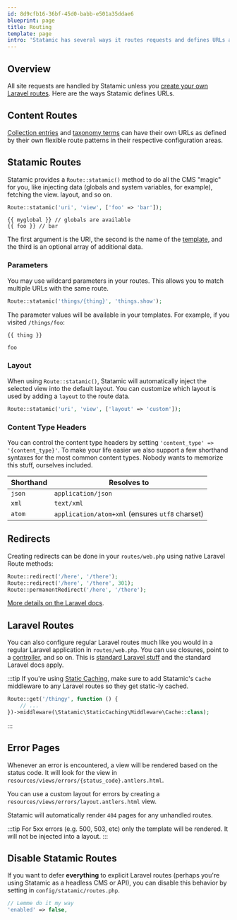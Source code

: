```yaml
---
id: 8d9cfb16-36bf-45d0-babb-e501a35ddae6
blueprint: page
title: Routing
template: page
intro: 'Statamic has several ways it routes requests and defines URLs and patterns, all of which are listed and described in this section.'
---
```

## Overview

All site requests are handled by Statamic unless you [create your own Laravel routes](#laravel-routes). Here are the ways Statamic defines URLs.

## Content Routes
[Collection entries](/collections#routing) and [taxonomy terms](/taxonomies#routing) can have their own URLs as defined by their own flexible route patterns in their respective configuration areas.

## Statamic Routes

Statamic provides a `Route::statamic()` method to do all the CMS "magic" for you, like injecting data (globals and system variables, for example), fetching the view. layout, and so on.

``` php
Route::statamic('uri', 'view', ['foo' => 'bar']);
```
```
{{ myglobal }} // globals are available
{{ foo }} // bar
```

The first argument is the URI, the second is the name of the [template](/views#templates), and the third is an optional array of additional data.

### Parameters

You may use wildcard parameters in your routes. This allows you to match multiple URLs with the same route.

``` php
Route::statamic('things/{thing}', 'things.show');
```

The parameter values will be available in your templates. For example, if you visited `/things/foo`:

```
{{ thing }}
```

```html
foo
```

### Layout

When using `Route::statamic()`, Statamic will automatically inject the selected view into the default layout. You can customize which layout is used by adding a `layout` to the route data.

``` php
Route::statamic('uri', 'view', ['layout' => 'custom']);
```

### Content Type Headers

You can control the content type headers by setting `'content_type' => '{content_type}'`. To make your life easier we also support a few shorthand syntaxes for the most common content types. Nobody wants to memorize this stuff, ourselves included.

| Shorthand | Resolves to |
|-----------|-------------|
| `json` | `application/json` |
| `xml` | `text/xml` |
| `atom` | `application/atom+xml` (ensures `utf8` charset) |

## Redirects

Creating redirects can be done in your `routes/web.php` using native Laravel Route methods:

``` php
Route::redirect('/here', '/there');
Route::redirect('/here', '/there', 301);
Route::permanentRedirect('/here', '/there');
```

[More details on the Laravel docs](https://laravel.com/docs/routing#redirect-routes).

## Laravel Routes

You can also configure regular Laravel routes much like you would in a regular Laravel application in `routes/web.php`. You can use closures, point to a [controller](/controllers), and so on. This is [standard Laravel stuff](https://laravel.com/docs/routing) and the standard Laravel docs apply.

:::tip
If you're using [Static Caching](/static-caching), make sure to add Statamic's `Cache` middleware to any Laravel routes so they get static-ly cached.

```php
Route::get('/thingy', function () {
	// ...
})->middleware(\Statamic\StaticCaching\Middleware\Cache::class);
```
:::

## Error Pages

Whenever an error is encountered, a view will be rendered based on the status code. It will look for the view in `resources/views/errors/{status_code}.antlers.html`.

You can use a custom layout for errors by creating a `resources/views/errors/layout.antlers.html` view.

Statamic will automatically render `404` pages for any unhandled routes.

:::tip
For 5xx errors (e.g. 500, 503, etc) only the template will be rendered. It will not be injected into a layout.
:::

## Disable Statamic Routes

If you want to defer **everything** to explicit Laravel routes (perhaps you're using Statamic as a headless CMS or API), you can disable this behavior by setting in `config/statamic/routes.php`.

``` php
// Lemme do it my way
'enabled' => false,
```